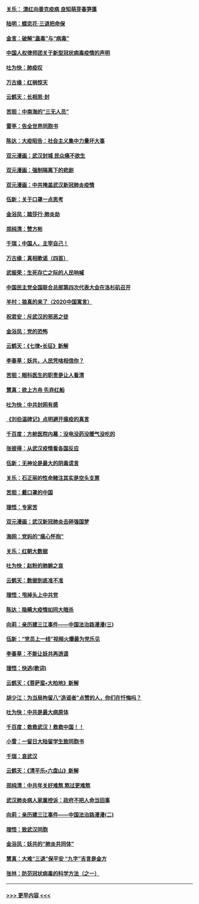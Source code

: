 #### [关乐： 漂红向善克疫病 良知萌芽春笋蓬](../pages/nsc993/n11865710.md?t=02131711) 
#### [陆明：蝶恋花‧三退把命保](../pages/nsc993/n11865673.md?t=02131711) 
#### [金言：破解“蛊毒”与“病毒”](../pages/nsc993/n11864103.md?t=02131711) 
#### [中国人权律师团关于新型冠状病毒疫情的声明](../pages/nsc993/n11864249.md?t=02131711) 
#### [吐为快：肺疫叹](../pages/nsc993/n11864027.md?t=02131711) 
#### [万古缘：红祸惊天](../pages/nsc993/n11864079.md?t=02131711) 
#### [云鹤天：长相思‧封](../pages/nsc993/n11864006.md?t=02131711) 
#### [苦胆：中南海的“三无人员”](../pages/nsc993/n11862997.md?t=02131711) 
#### [雷亭：告全世界同胞书](../pages/nsc993/n11862572.md?t=02131711) 
#### [陈达：大疫昭告：社会主义集中力量坏大事](../pages/nsc993/n11859419.md?t=02131711) 
#### [双元漫画：武汉封城 民众痛不欲生](../pages/nsc993/n11859287.md?t=02131711) 
#### [双元漫画：强制隔离下的悲剧](../pages/nsc993/n11859244.md?t=02131711) 
#### [双元漫画：中共掩盖武汉新冠肺炎疫情](../pages/nsc993/n11858249.md?t=02131711) 
#### [伍新：关于口罩一点思考](../pages/nsc993/n11859195.md?t=02131711) 
#### [金浴凤：踏莎行‧肺炎劫](../pages/nsc993/n11858227.md?t=02131711) 
#### [郑纯清：赞方彬](../pages/nsc993/n11856803.md?t=02131711) 
#### [千瑞；中国人，主宰自己！](../pages/nsc993/n11856793.md?t=02131711) 
#### [万古缘：真相歌谣（四首）](../pages/nsc993/n11856263.md?t=02131711) 
#### [武振荣：生死存亡之际的人民呐喊](../pages/nsc993/n11856256.md?t=02131711) 
#### [中国民主党全国联合总部第四次代表大会在洛杉矶召开](../pages/nsc993/n11856344.md?t=02131711) 
#### [羊村：狼真的来了（2020中国寓言）](../pages/nsc993/n11856229.md?t=02131711) 
#### [祝君安：斥武汉的邪恶之徒](../pages/nsc993/n11855861.md?t=02131711) 
#### [金浴凤：党的恐怖](../pages/nsc993/n11855849.md?t=02131711) 
#### [云鹤天：《七律▪长征》新解](../pages/nsc993/n11855479.md?t=02131711) 
#### [李春草：妖共，人民凭啥相信你？](../pages/nsc993/n11855196.md?t=02131711) 
#### [苦胆：眼科医生的职责是让人看清](../pages/nsc993/n11853840.md?t=02131711) 
#### [慧真：欲上方舟 先弃红船](../pages/nsc993/n11853483.md?t=02131711) 
#### [吐为快：中共封网有感](../pages/nsc993/n11852575.md?t=02131711) 
#### [《刘伯温碑记》点明避开瘟疫的真言](../pages/nsc993/n11852128.md?t=02131711) 
#### [千百度：方舱医院内幕：没电没药没暖气没吃的](../pages/nsc993/n11850211.md?t=02131711) 
#### [张彼得：从武汉疫情看各国反应](../pages/nsc993/n11850102.md?t=02131711) 
#### [伍新：无神论是最大的阴毒谎言](../pages/nsc993/n11846129.md?t=02131711) 
#### [关乐：石正丽的性命赌注其实是空头支票](../pages/nsc993/n11846109.md?t=02131711) 
#### [苦胆：戴口罩的中国](../pages/nsc993/n11845576.md?t=02131711) 
#### [理悟：专家苦](../pages/nsc993/n11845564.md?t=02131711) 
#### [双元漫画：武汉新冠肺炎击碎强国梦](../pages/nsc993/n11843320.md?t=02131711) 
#### [海网：党妈的“瘟心怀抱”](../pages/nsc993/n11840740.md?t=02131711) 
#### [关乐：红朝大数据](../pages/nsc993/n11840675.md?t=02131711) 
#### [吐为快：赵粉的肺腑之哀](../pages/nsc993/n11840618.md?t=02131711) 
#### [云鹤天：数据到底准不准](../pages/nsc993/n11840325.md?t=02131711) 
#### [理悟：甩掉头上中共党](../pages/nsc993/n11838826.md?t=02131711) 
#### [陈达：隐瞒大疫情如同大暗杀](../pages/nsc993/n11838771.md?t=02131711) 
#### [向莉：亲历建三江事件——中国法治路漫漫(三)](../pages/nsc993/n11831825.md?t=02131711) 
#### [伍新：“党员上一线”视频火爆最为党乐见](../pages/nsc993/n11838200.md?t=02131711) 
#### [李春草：不能让妖共再逍遥](../pages/nsc993/n11838102.md?t=02131711) 
#### [理悟：快逃(歌词)](../pages/nsc993/n11838083.md?t=02131711) 
#### [云鹤天：《菩萨蛮▪大柏地》新解](../pages/nsc993/n11838059.md?t=02131711) 
#### [胡少江：为当局拘留八“造谣者”点赞的人，你们在忏悔吗？](../pages/nsc993/n11836801.md?t=02131711) 
#### [吐为快：中共是最大病原体](../pages/nsc993/n11836748.md?t=02131711) 
#### [千百度：救救武汉！救救中国！！](../pages/nsc993/n11836145.md?t=02131711) 
#### [小雪：一留日大陆留学生致同胞书](../pages/nsc993/n11834624.md?t=02131711) 
#### [千瑞：哀武汉](../pages/nsc993/n11833647.md?t=02131711) 
#### [云鹤天：《清平乐▪六盘山》新解](../pages/nsc993/n11833611.md?t=02131711) 
#### [郑纯清：中共年关好难熬 熬过更难熬](../pages/nsc993/n11833489.md?t=02131711) 
#### [武汉肺炎病人家属控诉：政府不把人命当回事](../pages/nsc993/n11833205.md?t=02131711) 
#### [向莉：亲历建三江事件——中国法治路漫漫(二)](../pages/nsc993/n11829102.md?t=02131711) 
#### [理悟：致武汉同胞](../pages/nsc993/n11831522.md?t=02131711) 
#### [金浴凤：妖共的“肺炎共同体”](../pages/nsc993/n11829448.md?t=02131711) 
#### [慧真：大难“三退”保平安 “九字”吉言是金方](../pages/nsc993/n11829501.md?t=02131711) 
#### [张林：防范冠状病毒的科学方法（之一）](../pages/nsc993/n11828618.md?t=02131711) 

----
#### [ >>> 更早内容 <<< ](../indexes/nsc993-earlier.md)

